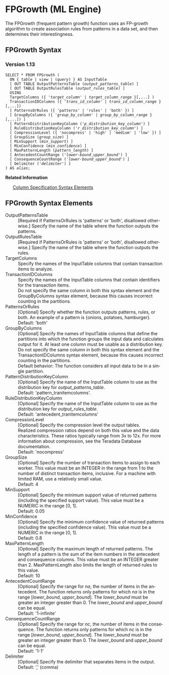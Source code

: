 <div class="nested0" aria-labelledby="ariaid-title1" topicindex="1" topicid="hkq1507748964948" id="hkq1507748964948"><h1 class="title topictitle1" id="ariaid-title1">FPGrowth (ML Engine)</h1><div class="body conbody">
<p class="p">The FPGrowth (frequent pattern growth) function uses an FP-growth algorithm to create association rules from patterns in a data set, and then determines their interestingness.</p></div><div class="topic reference nested1" aria-labelledby="ariaid-title2" topicindex="2" topicid="ppg1507749188210" xml:lang="en-us" lang="en-us" id="ppg1507749188210">
<h2 class="title topictitle2" id="ariaid-title2">FPGrowth Syntax</h2><div class="body refbody"><div class="section" id="ppg1507749188210__section_N1000E_N1000C_N10001">
<h3 class="title sectiontitle">Version <span>1.13</span></h3><pre class="pre codeblock" xml:space="preserve"><code>SELECT * FROM FPGrowth (
  <span>ON { <var class="keyword varname">table</var> | <var class="keyword varname">view</var> | (<var class="keyword varname">query</var>) }</span> AS InputTable
  [ OUT TABLE OutputPatternsTable (<var class="keyword varname">output_patterns_table</var>) ]
  [ OUT TABLE OutputRulesTable (<var class="keyword varname">output_rules_table</var>) ]
  USING
  TargetColumns ({ '<var class="keyword varname">target_column</var>' | <var class="keyword varname">target_column_range</var> }[,...] )
  TransactionIDColumns ({ '<var class="keyword varname">trans_id_column</var>' | <var class="keyword varname">trans_id_column_range</var> }[,...])
  [ PatternsOrRules ({ 'patterns' | 'rules' | 'both' }) ]
  [ GroupByColumns ({ '<var class="keyword varname">group_by_column</var>' | <var class="keyword varname">group_by_column_range</var> }[,...]) ]
  [ PatternDistributionKeyColumn ('<var class="keyword varname">p_distribution_key_column</var>') ]
  [ RuleDistributionKeyColumn ('<var class="keyword varname">r_distribution_key_column</var>') ]
  [ CompressionLevel ({ 'nocompress' | 'high' | 'medium' | 'low' }) ]
  [ GroupSize (<var class="keyword varname">group_size</var>) ]
  [ MinSupport (<var class="keyword varname">min_support</var>) ]
  [ MinConfidence (<var class="keyword varname">min_confidence</var>) ]
  [ MaxPatternLength (<var class="keyword varname">pattern_length</var>) ]
  [ AntecedentCountRange ('<var class="keyword varname">lower-bound_upper_bound</var>') ]
  [ ConsequenceCountRange ('<var class="keyword varname">lower-bound_upper_bound</var>') ]
  [ Delimiter ('<var class="keyword varname">delimiter</var>') ]
) AS <var class="keyword varname">alias</var>;</code></pre></div></div><div class="related-links"><div class="linklistheader"><p></p><b>Related Information</b></div>
<ul class="linklist linklist relinfo"><div class="linklistmember"><a href="ndv1557782188375.md">Column Specification Syntax Elements</a></div></ul></div></div><div class="topic reference nested1" aria-labelledby="ariaid-title3" topicindex="3" topicid="gfm1507749191870" xml:lang="en-us" lang="en-us" id="gfm1507749191870">
<h2 class="title topictitle2" id="ariaid-title3">FPGrowth Syntax Elements</h2><div class="body refbody"><div class="section" id="gfm1507749191870__section_N10011_N1000E_N10001"><dl class="dl parml"><dt class="dt pt dlterm">OutputPatternsTable</dt><dd class="dd pd">[Required if PatternsOrRules is 'patterns' or 'both', disallowed otherwise.] Specify the name of the table where the function outputs the patterns.</dd><dt class="dt pt dlterm">OutputRulesTable</dt><dd class="dd pd">[Required if PatternsOrRules is 'patterns' or 'both', disallowed otherwise.] Specify the name of the table where the function outputs the rules.</dd><dt class="dt pt dlterm">TargetColumns</dt><dd class="dd pd">Specify the names of the InputTable columns that contain transaction items to analyze.</dd><dt class="dt pt dlterm">TransactionIDColumns</dt><dd class="dd pd">Specify the names of the InputTable columns that contain identifiers for the transaction items.</dd><dd class="dd pd ddexpand">Do not specify the same column in both this syntax element and the GroupByColumns syntax element, because this causes incorrect counting in the partitions.</dd><dt class="dt pt dlterm">PatternsOrRules</dt><dd class="dd pd">[Optional] Specify whether the function outputs patterns, rules, or both. An example of a pattern is {onions, potatoes, hamburger}.</dd><dd class="dd pd ddexpand">Default: 'both'</dd><dt class="dt pt dlterm">GroupByColumns</dt><dd class="dd pd">[Optional] Specify the names of InputTable columns that define the partitions into which the function groups the input data and calculates output for it. At least one column must be usable as a distribution key.</dd><dd class="dd pd ddexpand">Do not specify the same column in both this syntax element and the TransactionIDColumns syntax element, because this causes incorrect counting in the partitions.</dd><dd class="dd pd ddexpand">Default behavior: The function considers all input data to be in a single partition.</dd><dt class="dt pt dlterm">PatternDistributionKeyColumn</dt><dd class="dd pd">[Optional] Specify the name of the InputTable column to use as the distribution key for <var class="keyword varname">output_patterns_table</var>.</dd><dd class="dd pd ddexpand">Default: 'pattern_tranitemcolumns'.</dd><dt class="dt pt dlterm">RuleDistributionKeyColumn</dt><dd class="dd pd">[Optional] Specify the name of the InputTable column to use as the distribution key for <var class="keyword varname">output_rules_table</var>.</dd><dd class="dd pd ddexpand">Default: 'antecedent_tranitemcolumns'</dd><dt class="dt pt dlterm">CompressionLevel</dt><dd class="dd pd">[Optional] Specify the compression level the output tables.</dd><dd class="dd pd ddexpand">Realized compression ratios depend on both this value and the data characteristics. These ratios typically range from 3x to 12x. For more information about compression, see the Teradata Database documentation.</dd><dd class="dd pd ddexpand">Default: 'nocompress'</dd><dt class="dt pt dlterm">GroupSize</dt><dd class="dd pd">[Optional] Specify the number of transaction items to assign to each worker. This value must be an INTEGER in the range from 1 to the number of distinct transaction items, inclusive. For a machine with limited RAM, use a relatively small value.</dd><dd class="dd pd ddexpand">Default: 4</dd><dt class="dt pt dlterm">MinSupport</dt><dd class="dd pd">[Optional] Specify the minimum support value of returned patterns (including the specified support value). This value must be a NUMERIC in the range [0, 1].</dd><dd class="dd pd ddexpand">Default: 0.05</dd><dt class="dt pt dlterm">MinConfidence</dt><dd class="dd pd">[Optional] Specify the minimum confidence value of returned patterns (including the specified confidence value). This value must be a NUMERIC in the range [0, 1].</dd><dd class="dd pd ddexpand">Default: 0.8</dd><dt class="dt pt dlterm">MaxPatternLength</dt><dd class="dd pd">[Optional] Specify the maximum length of returned patterns. The length of a pattern is the sum of the item numbers in the antecedent and consequence columns. This value must be an INTEGER greater than 2. MaxPatternLength also limits the length of returned rules to this value.</dd><dd class="dd pd ddexpand">Default: 10</dd><dt class="dt pt dlterm">AntecedentCountRange</dt><dd class="dd pd">[Optional] Specify the range for <var class="keyword varname">na</var>, the number of items in the antecedent. The function returns only patterns for which <var class="keyword varname">na</var> is in the range [<var class="keyword varname">lower_bound</var>, <var class="keyword varname">upper_bound</var>]. The <var class="keyword varname">lower_bound</var> must be greater an integer greater than 0. The <var class="keyword varname">lower_bound</var> and <var class="keyword varname">upper_bound</var> can be equal.</dd><dd class="dd pd ddexpand">Default: '1-infinite'</dd><dt class="dt pt dlterm">ConsequenceCountRange</dt><dd class="dd pd">[Optional] Specify the range for <var class="keyword varname">nc</var>, the number of items in the consequence. The function returns only patterns for which <var class="keyword varname">nc</var> is in the range [<var class="keyword varname">lower_bound</var>, <var class="keyword varname">upper_bound</var>]. The <var class="keyword varname">lower_bound</var> must be greater an integer greater than 0. The <var class="keyword varname">lower_bound</var> and <var class="keyword varname">upper_bound</var> can be equal.</dd><dd class="dd pd ddexpand">Default: '1-1'</dd><dt class="dt pt dlterm">Delimiter</dt><dd class="dd pd">[Optional] Specify the delimiter that separates items in the output.</dd><dd class="dd pd ddexpand">Default: ',' (comma)</dd></dl></div></div></div></div>
